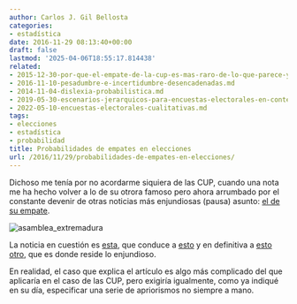 ```yaml
---
author: Carlos J. Gil Bellosta
categories:
- estadística
date: 2016-11-29 08:13:40+00:00
draft: false
lastmod: '2025-04-06T18:55:17.814438'
related:
- 2015-12-30-por-que-el-empate-de-la-cup-es-mas-raro-de-lo-que-parece-y-de-lo-que-yo-mismo-digo.md
- 2016-11-10-pesadumbre-e-incertidumbre-desencadenadas.md
- 2014-11-04-dislexia-probabilistica.md
- 2019-05-30-escenarios-jerarquicos-para-encuestas-electorales-en-contextos-multipartidistas.md
- 2022-05-10-encuestas-electorales-cualitativas.md
tags:
- elecciones
- estadística
- probabilidad
title: Probabilidades de empates en elecciones
url: /2016/11/29/probabilidades-de-empates-en-elecciones/
---
```


Dichoso me tenía por no acordarme siquiera de las CUP, cuando una nota me ha hecho volver a lo de su otrora famoso pero ahora arrumbado por el constante devenir de otras noticias más enjundiosas (pausa) asunto: [el de su empate](https://www.datanalytics.com/2015/12/30/por-que-el-empate-de-la-cup-es-mas-raro-de-lo-que-parece-y-de-lo-que-yo-mismo-digo/).

![asamblea_extremadura](/wp-uploads/2016/11/asamblea_extremadura.jpg)

La noticia en cuestión es [esta](http://andrewgelman.com/2016/11/07/chance-vote-will-decide-election/), que conduce a [esto](http://www.stat.columbia.edu/~gelman/research/published/probdecisive2.pdf) y en definitiva a [esto otro](http://www.stat.columbia.edu/~gelman/research/published/decisive2.pdf), que es donde reside lo enjundioso.

En realidad, el caso que explica el artículo es algo más complicado del que aplicaría en el caso de las CUP, pero exigiría igualmente, como ya indiqué en su día, especificar una serie de apriorismos no siempre a mano.